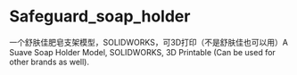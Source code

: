 # Safeguard_soap_holder
一个舒肤佳肥皂支架模型，SOLIDWORKS，可3D打印（不是舒肤佳也可以用）A Suave Soap Holder Model, SOLIDWORKS, 3D Printable (Can be used for other brands as well).
